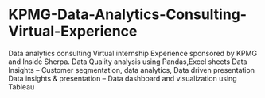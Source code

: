 # KPMG-Data-Analytics-Consulting-Virtual-Experience
Data analytics consulting Virtual internship Experience sponsored by KPMG and Inside Sherpa.
Data Quality analysis using Pandas,Excel sheets 
Data Insights – Customer segmentation, data analytics, Data driven presentation 
Data insights & presentation – Data dashboard and visualization using Tableau
